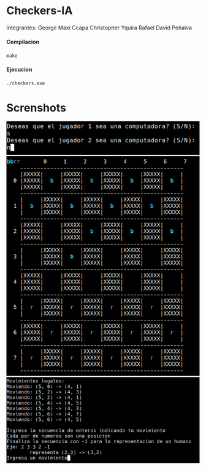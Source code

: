 # Checkers-IA
Integrantes:
George Maxi Ccapa
Christopher Yquira
Rafael David Peñalva
#### Compilacion
`make`
#### Ejecucion
`./checkers.exe`
# Screnshots
![](https://github.com/Brianmax/Checkers-IA/blob/main/Screenshot%20from%202021-10-01%2022-31-53.png)
![](https://github.com/Brianmax/Checkers-IA/blob/main/Screenshot%20from%202021-10-01%2022-32-21.png)
![](https://github.com/Brianmax/Checkers-IA/blob/main/Screenshot%20from%202021-10-01%2022-32-37.png)
